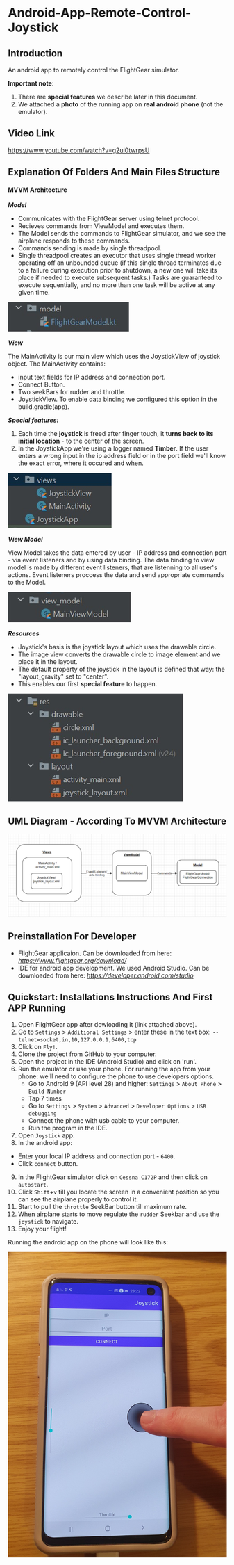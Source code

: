 # Android-App-Remote-Control-Joystick

## Introduction
An android app to remotely control the FlightGear simulator.

__Important note__:
1. There are __special features__ we describe later in this document.
2. We attached a __photo__ of the running app on __real android phone__ (not the emulator).

## Video Link
https://www.youtube.com/watch?v=g2ul0twrpsU

## Explanation Of Folders And Main Files Structure
#### MVVM Architecture
__*Model*__

* Communicates with the FlightGear server using telnet protocol.
* Recieves commands from ViewModel and executes them.
* The Model sends the commands to FlightGear simulator, and we see the airplane responds to these commands.
* Commands sending is made by single threadpool.
* Single threadpool creates an executor that uses single thread worker operating off an unbounded queue
(if this single thread terminates due to a failure during execution prior to shutdown, a new one will take its place if needed to execute subsequent tasks.)
Tasks are guaranteed to execute sequentially, and no more than one task will be active at any given time.

![](/app/Images/Model.jpg)

__*View*__

The MainActivity is our main view which uses the JoystickView of joystick object.
The MainActivity contains: 
* input text fields for IP address and connection port.
* Connect Button.
* Two seekBars for rudder and throttle.
* JoystickView.
To enable data binding we configured this option in the build.gradle(app).

__*Special features:*__
1. Each time the __joystick__ is freed after finger touch, it __turns back to its initial location__ - to the center of the screen.
2. In the JoystickApp we're using a logger named __Timber__. If the user enters a wrong input in the ip address field or in the port field we'll know the exact error, where it occured and when.
 
![](/app/Images/VIEW.jpg)

__*View Model*__

View Model takes the data entered by user - IP address and connection port - via event listeners and by using data binding.
The data binding to view model is made by different event listeners, that are listenning to all user's actions.
Event listeners proccess the data and send appropriate commands to the Model.


![](/app/Images/ViewModel.jpg)

__*Resources*__

* Joystick's basis is the joystick layout which uses the drawable circle. 
* The image view converts the drawable circle to image element and we place it in the layout.
* The default property of the joystick in the layout is defined that way: the "layout_gravity" set to "center".
* This enables our first __special feature__ to happen.

![](/app/Images/Resources.jpg)

## UML Diagram - According To MVVM Architecture
![](/app/Images/UML.png)

## Preinstallation For Developer
* FlightGear applicaion. Can be downloaded from here: *https://www.flightgear.org/download/*
* IDE for android app development. We used Android Studio. Can be downloaded from here: *https://developer.android.com/studio*

## Quickstart: Installations Instructions And First APP Running
1. Open FlightGear app after dowloading it (link attached above).
2. Go to `Settings` > `Additional Settings` > enter these in the text box: `--telnet=socket,in,10,127.0.0.1,6400,tcp`
3. Click on `Fly!`.
4. Clone the project from GitHub to your computer.
5. Open the project in the IDE (Android Studio) and click on 'run'.
6. Run the emulator or use your phone.
For running the app from your phone: we'll need to configure the phone to use developers options.
    * Go to Android 9 (API level 28) and higher: `Settings` > `About Phone` > `Build Number`
    * Tap 7 times 
    * Go to `Settings` > `System` > `Advanced` > `Developer Options` > `USB debugging`
    * Connect the phone with usb cable to your computer.
    * Run the program in the IDE.
7. Open `Joystick` app.
8. In the android app: 
  * Enter your local IP address and connection port - `6400`.
  * Click `connect` button.
9. In the FlightGear simulator click on `Cessna C172P` and then click on `autostart`.
10. Click `Shift`+`v` till you locate the screen in a convenient position so you can see the airplane properly to control it.
11. Start to pull the `throttle` SeekBar button till maximum rate.
12. When airplane starts to move regulate the `rudder` Seekbar and use the `joystick` to navigate.
13. Enjoy your flight!

Running the android app on the phone will look like this:

![](/app/Images/Phone1.jpg)
